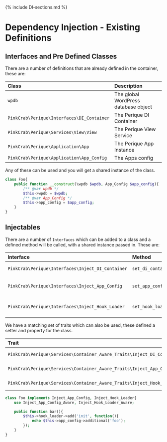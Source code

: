 {% include DI-sections.md %}

# Dependency Injection - Existing Definitions

## Interfaces and Pre Defined Classes

There are a number of definitions that are already defined in the container, these are:

| Class | Description |
| :------------- | :------------- |
| `wpdb` | The global WordPress database object |
| `PinkCrab\Perique\Interfaces\DI_Container` | The Perique DI Container |
| `PinkCrab\Perique\Services\View\View` | The Perique View Service |
| `PinkCrab\Perique\Application\App` | The Perique App Instance |
| `PinkCrab\Perique\Application\App_Config` | The Apps config |

Any of these can be used and you will get a shared instance of the class.

```php
class Foo{
    public function __construct(\wpdb $wpdb, App_Config $app_config){
        /** @var wpdb */
        $this->wpdb = $wpdb;
        /** @var App_Config */
        $this->app_config = $app_config;
    }
}
```

## Injectables

There are a number of `Interfaces` which can be added to a class and a defined method will be called, with a shared instance passed in. These are:

| Interface | Method | Description |
| :------------- | :------------- | :------------- |
| `PinkCrab\Perique\Interfaces\Inject_DI_Container` | `set_di_container` | Injects the DI Container |
| `PinkCrab\Perique\Interfaces\Inject_App_Config` | `set_app_config` | Injects the App_Config Instance |
| `PinkCrab\Perique\Interfaces\Inject_Hook_Loader` | `set_hook_loader` | Injects the Hook_Loader Instance |

We have a matching set of traits which can also be used, these defined a setter and property for the class.

| Trait | Property | Description |
| :------------- | :------------- | :------------- |
| `PinkCrab\Perique\Services\Container_Aware_Traits\Inject_DI_Container_Aware` | `$di_container` | DI Container Instance |
| `PinkCrab\Perique\Services\Container_Aware_Traits\Inject_App_Config_Aware` | `$app_config` | App_Config Instance |
| `PinkCrab\Perique\Services\Container_Aware_Traits\Inject_Hook_Loader_Aware` | `$hook_loader` | Hook_Loader Instance |

```php
class Foo implements Inject_App_Config, Inject_Hook_Loader{
    use Inject_App_Config_Aware, Inject_Hook_Loader_Aware;

    public function bar(){
        $this->hook_loader->add('init', function(){
            echo $this->app_config->additional('foo');
        });
    }
}
```